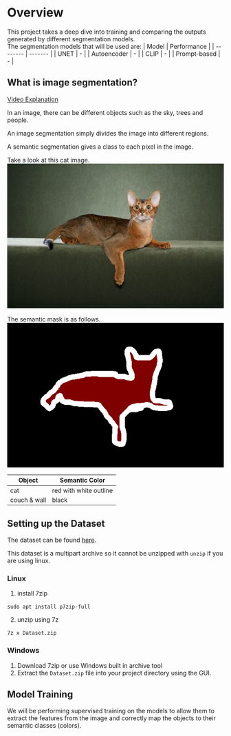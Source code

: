 # Overview
This project takes a deep dive into training and comparing the outputs generated by different segmentation models.
<br>
The segmentation models that will be used are:
| Model    | Performance |
| -------- | ------- |
| UNET  | -    |
| Autoencoder | -     |
| CLIP    | -    |
| Prompt-based    | -    |

## What is image segmentation?
[Video Explanation](https://www.youtube.com/watch?v=5QUmlXBb0MY)

In an image, there can be different objects such as the sky, trees and people.

An image segmentation simply divides the image into different regions.

A semantic segmentation gives a class to each pixel in the image.

Take a look at this cat image.
<br>
![image](Abyssinian_1_color.jpg)

The semantic mask is as follows.
<br>
![image](Abyssinian_1_mask.png)

| Object    | Semantic Color |
| -------- | ------- |
| cat  | red with white outline   |
| couch & wall | black     |
## Setting up the Dataset
The dataset can be found [here](https://uoe-my.sharepoint.com/:u:/g/personal/s2526104_ed_ac_uk/EXBmCQKQ7KdAmOr0P9c1lFwBwYaqySQ1d8gps8I7CcRPnw?e=VBex8K).

This dataset is a multipart archive so it cannot be unzipped with `unzip` if you are using linux.

### Linux
1. install 7zip
```
sudo apt install p7zip-full
```
2. unzip using 7z
```
7z x Dataset.zip
```
### Windows
1. Download 7zip or use Windows built in archive tool
2. Extract the `Dataset.zip` file into your project directory using the GUI.
## Model Training
We will be performing supervised training on the models to allow them to extract the features from the image and correctly map the objects to their semantic classes (colors).


